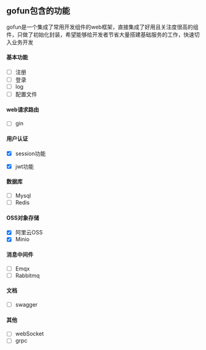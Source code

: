 ## gofun包含的功能
gofun是一个集成了常用开发组件的web框架，直接集成了好用且关注度很高的组件，只做了初始化封装，希望能够给开发者节省大量搭建基础服务的工作，快速切入业务开发

#### 基本功能
- [ ] 注册
- [ ] 登录
- [ ] log
- [ ] 配置文件

#### web请求路由
- [ ] gin

#### 用户认证
- [X] session功能
- [X] jwt功能


#### 数据库
- [ ] Mysql
- [ ] Redis

#### OSS对象存储
- [X] 阿里云OSS
- [X] Minio

#### 消息中间件
- [ ] Emqx
- [ ] Rabbitmq

#### 文档
- [ ] swagger

#### 其他
- [ ] webSocket
- [ ] grpc